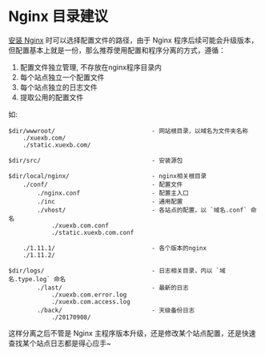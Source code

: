 # Nginx 目录建议

[安装 Nginx](./linux-make.md) 时可以选择配置文件的路径，由于 Nginx 程序后续可能会升级版本，但配置基本上就是一份，那么推荐使用配置和程序分离的方式，遵循：

1. 配置文件独立管理, 不存放在nginx程序目录内
1. 每个站点独立一个配置文件
2. 每个站点独立的日志文件
3. 提取公用的配置文件

如:

```
$dir/wwwroot/                           - 网站根目录，以域名为文件夹名称
    ./xuexb.com/
    ./static.xuexb.com/

$dir/src/                               - 安装源包

$dir/local/nginx/                       - nginx相关根目录
    ./conf/                             - 配置文件
        ./nginx.conf                    - 配置主入口
        ./inc                           - 通用配置
        ./vhost/                        - 各站点的配置，以 `域名.conf` 命名
            ./xuexb.com.conf
            ./static.xuexb.com.conf

    ./1.11.1/                           - 各个版本的nginx
    ./1.11.2/

$dir/logs/                              - 日志相关目录，内以 `域名.type.log` 命名
        ./last/                         - 最新的日志
            ./xuexb.com.error.log
            ./xuexb.com.access.log
        ./back/                         - 天级备份日志
            ./20170908/
```

这样分离之后不管是 Nginx 主程序版本升级，还是修改某个站点配置，还是快速查找某个站点日志都是得心应手~
